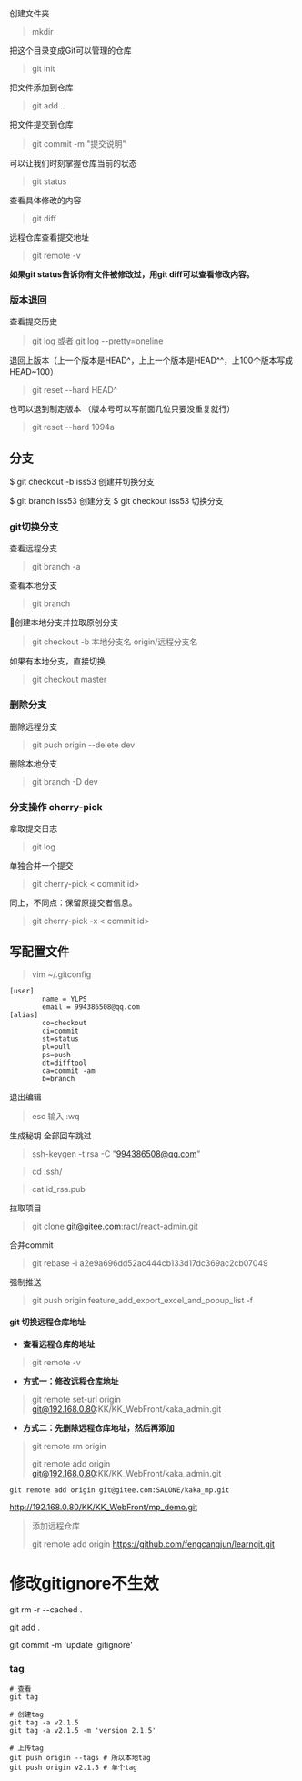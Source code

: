 创建文件夹
> mkdir 

把这个目录变成Git可以管理的仓库
> git init

把文件添加到仓库
> git add ..

把文件提交到仓库
> git commit -m "提交说明"

可以让我们时刻掌握仓库当前的状态
> git status

查看具体修改的内容
> git diff

远程仓库查看提交地址
> git remote -v


**如果git status告诉你有文件被修改过，用git diff可以查看修改内容。**


### 版本退回

查看提交历史
> git log 或者 git log --pretty=oneline


退回上版本（上一个版本是HEAD^，上上一个版本是HEAD^^，上100个版本写成HEAD~100）
> git reset --hard HEAD^

也可以退到制定版本 （版本号可以写前面几位只要没重复就行）
> git reset --hard 1094a


## 分支

$ git checkout -b iss53 创建并切换分支

$ git branch iss53 创建分支
$ git checkout iss53 切换分支

### git切换分支

查看远程分支

> git branch -a

查看本地分支
> git branch

创建本地分支并拉取原创分支

> git checkout -b 本地分支名 origin/远程分支名

如果有本地分支，直接切换
> git checkout master

### 删除分支
删除远程分支

> git push origin --delete dev

删除本地分支
> git branch -D dev

### 分支操作 cherry-pick

拿取提交日志
> git log

单独合并一个提交
> git cherry-pick \< commit id> 

同上，不同点：保留原提交者信息。
>git cherry-pick -x \< commit id>




## 写配置文件

> vim ~/.gitconfig

```
[user]
        name = YLPS
        email = 994386508@qq.com
[alias]
        co=checkout
        ci=commit
        st=status
        pl=pull
        ps=push
        dt=difftool
        ca=commit -am
        b=branch
```

退出编辑

> esc  输入 :wq 

生成秘钥 全部回车跳过

> ssh-keygen -t rsa -C "994386508@qq.com"

> cd .ssh/

> cat id_rsa.pub

拉取项目

> git clone git@gitee.com:ract/react-admin.git



合并commit

> git rebase -i a2e9a696dd52ac444cb133d17dc369ac2cb07049

强制推送
> git push origin feature_add_export_excel_and_popup_list -f



#### git 切换远程仓库地址

- **查看远程仓库的地址**

> git remote -v

- **方式一：修改远程仓库地址**

> git remote set-url origin git@192.168.0.80:KK/KK_WebFront/kaka_admin.git

- **方式二：先删除远程仓库地址，然后再添加**

> git remote rm origin 
>
> git remote add origin git@192.168.0.80:KK/KK_WebFront/kaka_admin.git

```
git remote add origin git@gitee.com:SALONE/kaka_mp.git
```

http://192.168.0.80/KK/KK_WebFront/mp_demo.git





> 添加远程仓库
>
> git remote add origin https://github.com/fengcangjun/learngit.git



# 修改gitignore不生效



git rm -r --cached .

git add .

git commit -m 'update .gitignore'









### tag

```shell
# 查看
git tag

# 创建tag
git tag -a v2.1.5
git tag -a v2.1.5 -m 'version 2.1.5'

# 上传tag
git push origin --tags # 所以本地tag
git push origin v2.1.5 # 单个tag
```

